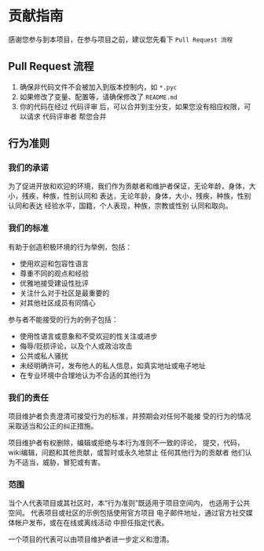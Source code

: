 # 贡献指南

感谢您参与到本项目，在参与项目之前，建议您先看下 `Pull Request 流程`


## Pull Request 流程

1. 确保非代码文件不会被加入到版本控制内，如 `*.pyc`
2. 如果修改了变量、配置等，请确保修改了 `README.md`
4. 你的代码在经过 代码评审 后，可以合并到主分支，如果您没有相应权限，可以请求 代码评审者 帮您合并

## 行为准则

### 我们的承诺

为了促进开放和欢迎的环境，我们作为贡献者和维护者保证，无论年龄，身体，大小，残疾，种族，性别认同和
表达，无论年龄，身体，大小，残疾，种族，性别认同和表达 经验水平，国籍，个人表现，种族，宗教或性别
认同和取向。

### 我们的标准

有助于创造积极环境的行为举例，包括：

* 使用欢迎和包容性语言
* 尊重不同的观点和经验
* 优雅地接受建设性批评
* 关注什么对于社区是最重要的
* 对其他社区成员有同情心

参与者不能接受的行为的例子包括：

* 使用性语言或意象和不受欢迎的性关注或进步
* 侮辱/贬损评论，以及个人或政治攻击
* 公共或私人骚扰
* 未经明确许可，发布他人的私人信息，如真实地址或电子地址
* 在专业环境中合理地认为不合适的其他行为

### 我们的责任

项目维护者负责澄清可接受行为的标准，并预期会对任何不能接
受的行为的情况采取适当和公正的纠正措施。

项目维护者有权删除，编辑或拒绝与本行为准则不一致的评论，
提交，代码，wiki编辑，问题和其他贡献，或暂时或永久地禁止
任何其他行为的贡献者 他们认为不适当，威胁，冒犯或有害。

### 范围

当个人代表项目或其社区时，本“行为准则”既适用于项目空间内，
也适用于公共空间。 代表项目或社区的示例包括使用官方项目
电子邮件地址，通过官方社交媒体帐户发布，或在在线或离线活动
中担任指定代表。 

一个项目的代表可以由项目维护者进一步定义和澄清。


